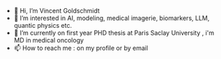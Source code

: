 - 👋 Hi, I’m Vincent Goldschmidt
- 👀 I’m interested in AI, modeling, medical imagerie, biomarkers, LLM, quantic physics etc.
- 🌱 I’m currently on first year PHD thesis at Paris Saclay University , i'm MD in medical oncology
- 📫 How to reach me : on my profile or by email
